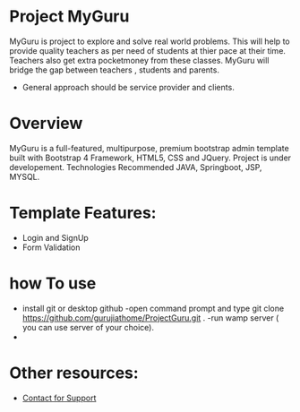 # Project MyGuru
MyGuru is project to explore and solve real world problems. 
This will help to provide quality teachers as per need of students at thier pace at their time. 
Teachers also get extra pocketmoney from these classes. 
MyGuru will bridge the gap between teachers , students and parents.

- General approach should be service provider and clients. 

# Overview
MyGuru  is a full-featured, multipurpose, premium bootstrap admin template built with Bootstrap 4 Framework, HTML5, CSS and JQuery.
Project is under developement.
Technologies Recommended JAVA, Springboot, JSP, MYSQL.


# Template Features:
- Login and SignUp
- Form Validation

# how To use
-  install git or desktop github
-open command prompt and type git clone https://github.com/gurujiathome/ProjectGuru.git .
-run wamp server ( you can use server of your choice).
-

# Other resources:

- [Contact for Support](https://myprivateguru.github.io)

